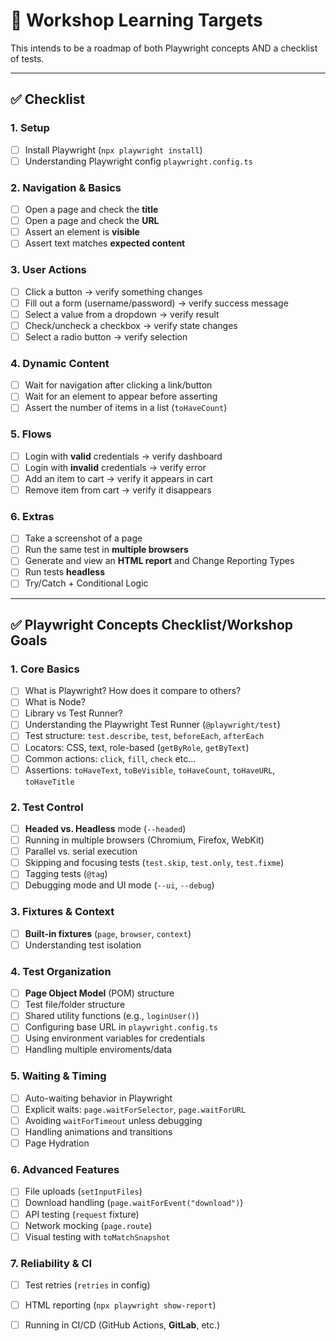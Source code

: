 # 🎯 Workshop Learning Targets

This intends to be a roadmap of both Playwright concepts AND a checklist of tests.

---

## ✅ Checklist

### 1. Setup
- [ ] Install Playwright (`npx playwright install`)
- [ ] Understanding Playwright config `playwright.config.ts`

### 2. Navigation & Basics
- [ ] Open a page and check the **title**
- [ ] Open a page and check the **URL**
- [ ] Assert an element is **visible**
- [ ] Assert text matches **expected content**

### 3. User Actions
- [ ] Click a button → verify something changes
- [ ] Fill out a form (username/password) → verify success message
- [ ] Select a value from a dropdown → verify result
- [ ] Check/uncheck a checkbox → verify state changes
- [ ] Select a radio button → verify selection

### 4. Dynamic Content
- [ ] Wait for navigation after clicking a link/button
- [ ] Wait for an element to appear before asserting
- [ ] Assert the number of items in a list (`toHaveCount`)

### 5. Flows
- [ ] Login with **valid** credentials → verify dashboard
- [ ] Login with **invalid** credentials → verify error
- [ ] Add an item to cart → verify it appears in cart
- [ ] Remove item from cart → verify it disappears

### 6. Extras
- [ ] Take a screenshot of a page
- [ ] Run the same test in **multiple browsers**
- [ ] Generate and view an **HTML report** and Change Reporting Types
- [ ] Run tests **headless**
- [ ] Try/Catch + Conditional Logic

---

## ✅ Playwright Concepts Checklist/Workshop Goals

### 1. Core Basics
- [ ] What is Playwright? How does it compare to others?
- [ ] What is Node?
- [ ] Library vs Test Runner?
- [ ] Understanding the Playwright Test Runner (`@playwright/test`)
- [ ] Test structure: `test.describe`, `test`, `beforeEach`, `afterEach`
- [ ] Locators: CSS, text, role-based (`getByRole`, `getByText`)
- [ ] Common actions: `click`, `fill`, `check` etc...
- [ ] Assertions: `toHaveText`, `toBeVisible`, `toHaveCount`, `toHaveURL`, `toHaveTitle`

### 2. Test Control
- [ ] **Headed vs. Headless** mode (`--headed`)
- [ ] Running in multiple browsers (Chromium, Firefox, WebKit)
- [ ] Parallel vs. serial execution
- [ ] Skipping and focusing tests (`test.skip`, `test.only`, `test.fixme`)
- [ ] Tagging tests (`@tag`)
- [ ] Debugging mode and UI mode (`--ui`, `--debug`)

### 3. Fixtures & Context
- [ ] **Built-in fixtures** (`page`, `browser`, `context`)
- [ ] Understanding test isolation

### 4. Test Organization
- [ ] **Page Object Model** (POM) structure
- [ ] Test file/folder structure
- [ ] Shared utility functions (e.g., `loginUser()`)
- [ ] Configuring base URL in `playwright.config.ts`
- [ ] Using environment variables for credentials
- [ ] Handling multiple enviroments/data

### 5. Waiting & Timing
- [ ] Auto-waiting behavior in Playwright
- [ ] Explicit waits: `page.waitForSelector`, `page.waitForURL`
- [ ] Avoiding `waitForTimeout` unless debugging
- [ ] Handling animations and transitions
- [ ] Page Hydration

### 6. Advanced Features
- [ ] File uploads (`setInputFiles`)
- [ ] Download handling (`page.waitForEvent("download")`)
- [ ] API testing (`request` fixture)
- [ ] Network mocking (`page.route`)
- [ ] Visual testing with `toMatchSnapshot`

### 7. Reliability & CI
- [ ] Test retries (`retries` in config)
- [ ] HTML reporting (`npx playwright show-report`)
- [ ] Running in CI/CD (GitHub Actions, **GitLab**, etc.)

